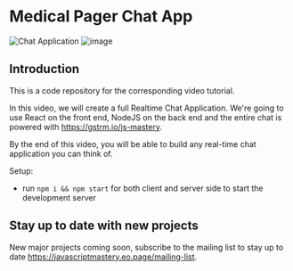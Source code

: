 # Medical Pager Chat App

![Chat Application](https://i.ibb.co/hsvcw4V/image.png)
![image](https://user-images.githubusercontent.com/24898559/132945685-f7892145-f2f7-4f67-8328-7f36c8749bd0.png)

## Introduction
This is a code repository for the corresponding video tutorial. 

In this video, we will create a full Realtime Chat Application. We're going to use React on the front end, NodeJS on the back end and the entire chat is powered with https://gstrm.io/js-mastery.

By the end of this video, you will be able to build any real-time chat application you can think of.

Setup:
- run ```npm i && npm start``` for both client and server side to start the development server

## Stay up to date with new projects
New major projects coming soon, subscribe to the mailing list to stay up to date https://javascriptmastery.eo.page/mailing-list.
